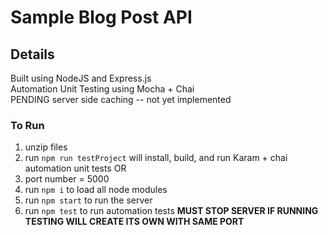 # Sample Blog Post API

## Details
Built using NodeJS and Express.js  
Automation Unit Testing using Mocha + Chai  
PENDING server side caching -- not yet implemented

### To Run
  1. unzip files
  2. run ```npm run testProject``` will install, build, and run Karam + chai automation unit tests OR
  3. port number = 5000
  4. run ``` npm i ``` to load all node modules
  5. run ``` npm start ``` to run the server
  6. run ``` npm test ``` to run automation tests **MUST STOP SERVER IF RUNNING TESTING WILL CREATE ITS OWN WITH SAME PORT**
